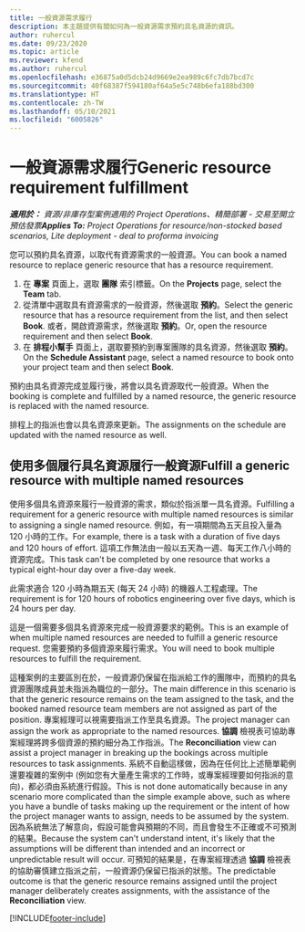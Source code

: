 ```yaml
---
title: 一般資源需求履行
description: 本主題提供有關如何為一般資源需求預約具名資源的資訊。
author: ruhercul
ms.date: 09/23/2020
ms.topic: article
ms.reviewer: kfend
ms.author: ruhercul
ms.openlocfilehash: e36875a0d5dcb24d9669e2ea989c6fc7db7bcd7c
ms.sourcegitcommit: 40f68387f594180af64a5e5c748b6efa188bd300
ms.translationtype: HT
ms.contentlocale: zh-TW
ms.lasthandoff: 05/10/2021
ms.locfileid: "6005826"
---
```

# <a name="generic-resource-requirement-fulfillment"></a><span data-ttu-id="9a568-103">一般資源需求履行</span><span class="sxs-lookup"><span data-stu-id="9a568-103">Generic resource requirement fulfillment</span></span>

<span data-ttu-id="9a568-104">_**適用於：** 資源/非庫存型案例適用的 Project Operations、精簡部署 - 交易至開立預估發票_</span><span class="sxs-lookup"><span data-stu-id="9a568-104">_**Applies To:** Project Operations for resource/non-stocked based scenarios, Lite deployment - deal to proforma invoicing_</span></span>

<span data-ttu-id="9a568-105">您可以預約具名資源，以取代有資源需求的一般資源。</span><span class="sxs-lookup"><span data-stu-id="9a568-105">You can book a named resource to replace generic resource that has a resource requirement.</span></span>

1. <span data-ttu-id="9a568-106">在 **專案** 頁面上，選取 **團隊** 索引標籤。</span><span class="sxs-lookup"><span data-stu-id="9a568-106">On the **Projects** page, select the **Team** tab.</span></span>
2. <span data-ttu-id="9a568-107">從清單中選取具有資源需求的一般資源，然後選取 **預約**。</span><span class="sxs-lookup"><span data-stu-id="9a568-107">Select the generic resource that has a resource requirement from the list, and then select **Book**.</span></span> <span data-ttu-id="9a568-108">或者，開啟資源需求，然後選取 **預約**。</span><span class="sxs-lookup"><span data-stu-id="9a568-108">Or, open the resource requirement and then select **Book**.</span></span>
3. <span data-ttu-id="9a568-109">在 **排程小幫手** 頁面上，選取要預約到專案團隊的具名資源，然後選取 **預約**。</span><span class="sxs-lookup"><span data-stu-id="9a568-109">On the **Schedule Assistant** page, select a named resource to book onto your project team and then select **Book**.</span></span>

<span data-ttu-id="9a568-110">預約由具名資源完成並履行後，將會以具名資源取代一般資源。</span><span class="sxs-lookup"><span data-stu-id="9a568-110">When the booking is complete and fulfilled by a named resource, the generic resource is replaced with the named resource.</span></span>

<span data-ttu-id="9a568-111">排程上的指派也會以具名資源來更新。</span><span class="sxs-lookup"><span data-stu-id="9a568-111">The assignments on the schedule are updated with the named resource as well.</span></span>

## <a name="fulfill-a-generic-resource-with-multiple-named-resources"></a><span data-ttu-id="9a568-112">使用多個履行具名資源履行一般資源</span><span class="sxs-lookup"><span data-stu-id="9a568-112">Fulfill a generic resource with multiple named resources</span></span>
<span data-ttu-id="9a568-113">使用多個具名資源來履行一般資源的需求，類似於指派單一具名資源。</span><span class="sxs-lookup"><span data-stu-id="9a568-113">Fulfilling a requirement for a generic resource with multiple named resources is similar to assigning a single named resource.</span></span> <span data-ttu-id="9a568-114">例如，有一項期間為五天且投入量為 120 小時的工作。</span><span class="sxs-lookup"><span data-stu-id="9a568-114">For example, there is a task with a duration of five days and 120 hours of effort.</span></span> <span data-ttu-id="9a568-115">這項工作無法由一般以五天為一週、每天工作八小時的資源完成。</span><span class="sxs-lookup"><span data-stu-id="9a568-115">This task can't be completed by one resource that works a typical eight-hour day over a five-day week.</span></span> 

<span data-ttu-id="9a568-116">此需求適合 120 小時為期五天 (每天 24 小時) 的機器人工程處理。</span><span class="sxs-lookup"><span data-stu-id="9a568-116">The requirement is for 120 hours of robotics engineering over five days, which is 24 hours per day.</span></span>

<span data-ttu-id="9a568-117">這是一個需要多個具名資源來完成一般資源要求的範例。</span><span class="sxs-lookup"><span data-stu-id="9a568-117">This is an example of when multiple named resources are needed to fulfill a generic resource request.</span></span> <span data-ttu-id="9a568-118">您需要預約多個資源來履行需求。</span><span class="sxs-lookup"><span data-stu-id="9a568-118">You will need to book multiple resources to fulfill the requirement.</span></span>

<span data-ttu-id="9a568-119">這種案例的主要區別在於，一般資源仍保留在指派給工作的團隊中，而預約的具名資源團隊成員並未指派為職位的一部分。</span><span class="sxs-lookup"><span data-stu-id="9a568-119">The main difference in this scenario is that the generic resource remains on the team assigned to the task, and the booked named resource team members are not assigned as part of the position.</span></span> <span data-ttu-id="9a568-120">專案經理可以視需要指派工作至具名資源。</span><span class="sxs-lookup"><span data-stu-id="9a568-120">The project manager can assign the work as appropriate to the named resources.</span></span> <span data-ttu-id="9a568-121">**協調** 檢視表可協助專案經理將跨多個資源的預約細分為工作指派。</span><span class="sxs-lookup"><span data-stu-id="9a568-121">The **Reconciliation** view can assist a project manager in breaking up the bookings across multiple resources to task assignments.</span></span> <span data-ttu-id="9a568-122">系統不自動這樣做，因為在任何比上述簡單範例還要複雜的案例中 (例如您有大量產生需求的工作時，或專案經理要如何指派的意向)，都必須由系統進行假設。</span><span class="sxs-lookup"><span data-stu-id="9a568-122">This is not done automatically because in any scenario more complicated than the simple example above, such as where you have a bundle of tasks making up the requirement or the intent of how the project manager wants to assign, needs to be assumed by the system.</span></span> <span data-ttu-id="9a568-123">因為系統無法了解意向，假設可能會與預期的不同，而且會發生不正確或不可預測的結果。</span><span class="sxs-lookup"><span data-stu-id="9a568-123">Because the system can't understand intent, it's likely that the assumptions will be different than intended and an incorrect or unpredictable result will occur.</span></span> <span data-ttu-id="9a568-124">可預知的結果是，在專案經理透過 **協調** 檢視表的協助審慎建立指派之前，一般資源仍保留已指派的狀態。</span><span class="sxs-lookup"><span data-stu-id="9a568-124">The predictable outcome is that the generic resource remains assigned until the project manager deliberately creates assignments, with the assistance of the **Reconciliation** view.</span></span>




[!INCLUDE[footer-include](../includes/footer-banner.md)]